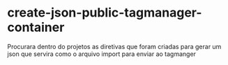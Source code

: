 # create-json-public-tagmanager-container
Procurara dentro do projetos as diretivas que foram criadas para gerar um json que servira como o arquivo import para enviar ao tagmanger
